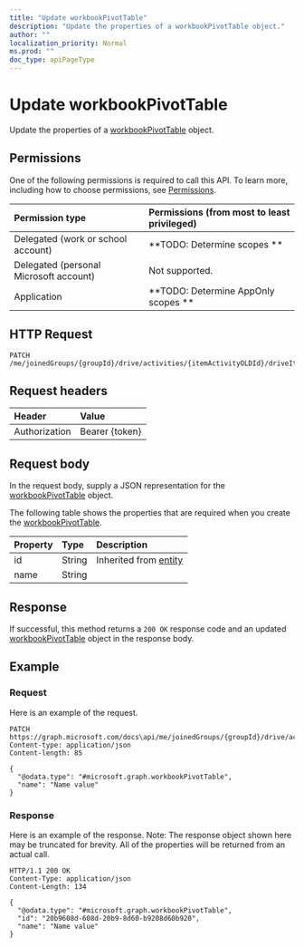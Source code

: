 ```yaml
---
title: "Update workbookPivotTable"
description: "Update the properties of a workbookPivotTable object."
author: ""
localization_priority: Normal
ms.prod: ""
doc_type: apiPageType
---
```


# Update workbookPivotTable

Update the properties of a [workbookPivotTable](../resources/workbookpivottable.md) object.

## Permissions
One of the following permissions is required to call this API. To learn more, including how to choose permissions, see [Permissions](/concepts/permissions-reference.md).

|Permission type|Permissions (from most to least privileged)|
|:---|:---|
|Delegated (work or school account)|**TODO: Determine scopes **|
|Delegated (personal Microsoft account)|Not supported.|
|Application|**TODO: Determine AppOnly scopes **|

## HTTP Request
<!-- {
  "blockType": "ignored"
}
-->
``` http
PATCH /me/joinedGroups/{groupId}/drive/activities/{itemActivityOLDId}/driveItem/workbook/names/{workbookNamedItemId}/worksheet/pivotTables/{workbookPivotTableId}
```

## Request headers
|Header|Value|
|:---|:---|
|Authorization|Bearer {token}|

## Request body
In the request body, supply a JSON representation for the [workbookPivotTable](../resources/workbookPivotTable.md) object.

The following table shows the properties that are required when you create the [workbookPivotTable](../resources/workbookpivottable.md).

|Property|Type|Description|
|:---|:---|:---|
|id|String| Inherited from [entity](../resources/entity.md)|
|name|String||



## Response
If successful, this method returns a `200 OK` response code and an updated [workbookPivotTable](../resources/workbookpivottable.md) object in the response body.

## Example

### Request
Here is an example of the request.
<!-- {
  "blockType": "request",
  "name": "update_workbookpivottable"
}
-->
``` http
PATCH https://graph.microsoft.com/docs\api/me/joinedGroups/{groupId}/drive/activities/{itemActivityOLDId}/driveItem/workbook/names/{workbookNamedItemId}/worksheet/pivotTables/{workbookPivotTableId}
Content-type: application/json
Content-length: 85

{
  "@odata.type": "#microsoft.graph.workbookPivotTable",
  "name": "Name value"
}
```

### Response
Here is an example of the response. Note: The response object shown here may be truncated for brevity. All of the properties will be returned from an actual call.
<!-- {
  "blockType": "response",
  "truncated": true
}
-->
``` http
HTTP/1.1 200 OK
Content-Type: application/json
Content-Length: 134

{
  "@odata.type": "#microsoft.graph.workbookPivotTable",
  "id": "20b9608d-608d-20b9-8d60-b9208d60b920",
  "name": "Name value"
}
```

